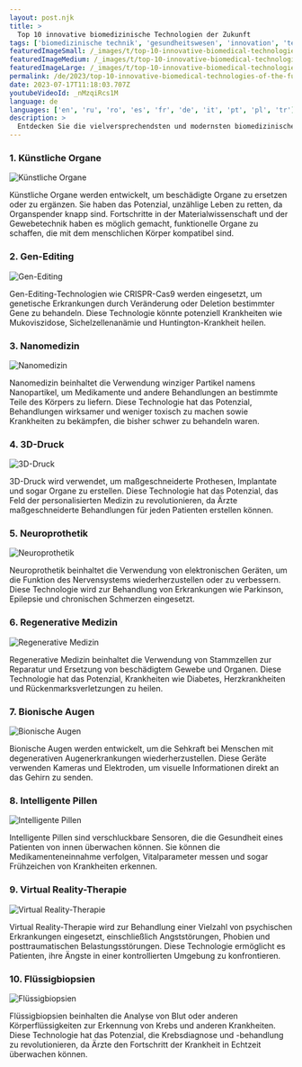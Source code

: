 ```yaml
---
layout: post.njk
title: >
  Top 10 innovative biomedizinische Technologien der Zukunft
tags: ['biomedizinische technik', 'gesundheitswesen', 'innovation', 'technologie']
featuredImageSmall: /_images/t/top-10-innovative-biomedical-technologies-of-the-future-cover-de-small.webp
featuredImageMedium: /_images/t/top-10-innovative-biomedical-technologies-of-the-future-cover-de-medium.webp
featuredImageLarge: /_images/t/top-10-innovative-biomedical-technologies-of-the-future-cover-de-large.webp
permalink: /de/2023/top-10-innovative-biomedical-technologies-of-the-future.html
date: 2023-07-17T11:18:03.707Z
youtubeVideoId: _nMzqiRcs1M
language: de
languages: ['en', 'ru', 'ro', 'es', 'fr', 'de', 'it', 'pt', 'pl', 'tr']
description: >
  Entdecken Sie die vielversprechendsten und modernsten biomedizinischen Technologien, die das Potenzial haben, die Gesundheitsversorgung in naher Zukunft zu revolutionieren.
---
```


### 1. Künstliche Organe

![Künstliche Organe](/_images/e/eedc96890b67811aedff78094a0d49a4-medium.webp)

Künstliche Organe werden entwickelt, um beschädigte Organe zu ersetzen oder zu ergänzen. Sie haben das Potenzial, unzählige Leben zu retten, da Organspender knapp sind. Fortschritte in der Materialwissenschaft und der Gewebetechnik haben es möglich gemacht, funktionelle Organe zu schaffen, die mit dem menschlichen Körper kompatibel sind.

### 2. Gen-Editing

![Gen-Editing](/_images/c/c26b369f6ce2d081eac4adc2008a9acf-medium.webp)

Gen-Editing-Technologien wie CRISPR-Cas9 werden eingesetzt, um genetische Erkrankungen durch Veränderung oder Deletion bestimmter Gene zu behandeln. Diese Technologie könnte potenziell Krankheiten wie Mukoviszidose, Sichelzellenanämie und Huntington-Krankheit heilen.

### 3. Nanomedizin

![Nanomedizin](/_images/d/d028022a35a16390efe64b707765762b-medium.webp)

Nanomedizin beinhaltet die Verwendung winziger Partikel namens Nanopartikel, um Medikamente und andere Behandlungen an bestimmte Teile des Körpers zu liefern. Diese Technologie hat das Potenzial, Behandlungen wirksamer und weniger toxisch zu machen sowie Krankheiten zu bekämpfen, die bisher schwer zu behandeln waren.

### 4. 3D-Druck

![3D-Druck](/_images/4/4f83d6a41c05efd030e109fefefacf2f-medium.webp)

3D-Druck wird verwendet, um maßgeschneiderte Prothesen, Implantate und sogar Organe zu erstellen. Diese Technologie hat das Potenzial, das Feld der personalisierten Medizin zu revolutionieren, da Ärzte maßgeschneiderte Behandlungen für jeden Patienten erstellen können.

### 5. Neuroprothetik

![Neuroprothetik](/_images/b/ba3b796d3d10a792aa2377a52d3fab1c-medium.webp)

Neuroprothetik beinhaltet die Verwendung von elektronischen Geräten, um die Funktion des Nervensystems wiederherzustellen oder zu verbessern. Diese Technologie wird zur Behandlung von Erkrankungen wie Parkinson, Epilepsie und chronischen Schmerzen eingesetzt.

### 6. Regenerative Medizin

![Regenerative Medizin](/_images/2/23136bdc1e511c8444b7d099d4016c60-medium.webp)

Regenerative Medizin beinhaltet die Verwendung von Stammzellen zur Reparatur und Ersetzung von beschädigtem Gewebe und Organen. Diese Technologie hat das Potenzial, Krankheiten wie Diabetes, Herzkrankheiten und Rückenmarksverletzungen zu heilen.

### 7. Bionische Augen

![Bionische Augen](/_images/2/2d65ee8215e64b73c10bc69f057cf4b2-medium.webp)

Bionische Augen werden entwickelt, um die Sehkraft bei Menschen mit degenerativen Augenerkrankungen wiederherzustellen. Diese Geräte verwenden Kameras und Elektroden, um visuelle Informationen direkt an das Gehirn zu senden.

### 8. Intelligente Pillen

![Intelligente Pillen](/_images/d/dac136acffcf16c91c9a4e63be6d7ea0-medium.webp)

Intelligente Pillen sind verschluckbare Sensoren, die die Gesundheit eines Patienten von innen überwachen können. Sie können die Medikamenteneinnahme verfolgen, Vitalparameter messen und sogar Frühzeichen von Krankheiten erkennen.

### 9. Virtual Reality-Therapie

![Virtual Reality-Therapie](/_images/6/6b50e56f6b8499869eee5bb61b46a3f9-medium.webp)

Virtual Reality-Therapie wird zur Behandlung einer Vielzahl von psychischen Erkrankungen eingesetzt, einschließlich Angststörungen, Phobien und posttraumatischen Belastungsstörungen. Diese Technologie ermöglicht es Patienten, ihre Ängste in einer kontrollierten Umgebung zu konfrontieren.

### 10. Flüssigbiopsien

![Flüssigbiopsien](/_images/b/b8a1b78d44bc67e4bff8e7777034cc84-medium.webp)

Flüssigbiopsien beinhalten die Analyse von Blut oder anderen Körperflüssigkeiten zur Erkennung von Krebs und anderen Krankheiten. Diese Technologie hat das Potenzial, die Krebsdiagnose und -behandlung zu revolutionieren, da Ärzte den Fortschritt der Krankheit in Echtzeit überwachen können.

